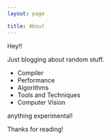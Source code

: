 ```yaml
---
layout: page

title: About
---
```


<p class="message">
  Hey!! 
</p>

Just blogging about random stuff. 

* Compiler
* Performance
* Algorithms
* Tools and Techniques
* Computer Vision
	
anything experimental!

<p>Thanks for reading!</p>
